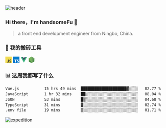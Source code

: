 ![header](https://raw.githubusercontent.com/fzq1998/fzq1998/master/header.png)

### Hi there，I'm handsomeFu 👋

> a front end development engineer from Ningbo, China.

### 🔧 我的搬砖工具
<code><img height="20" src="https://raw.githubusercontent.com/github/explore/80688e429a7d4ef2fca1e82350fe8e3517d3494d/topics/javascript/javascript.png" alt="javascript"></code>
<code><img height="20" src="https://raw.githubusercontent.com/github/explore/80688e429a7d4ef2fca1e82350fe8e3517d3494d/topics/typescript/typescript.png" alt="typescript"></code>
<code><img height="20" src="https://raw.githubusercontent.com/github/explore/80688e429a7d4ef2fca1e82350fe8e3517d3494d/topics/vue/vue.png" alt="vue"></code>
<code><img height="20" src="https://raw.githubusercontent.com/github/explore/80688e429a7d4ef2fca1e82350fe8e3517d3494d/topics/nodejs/nodejs.png" alt="nodejs"></code>



### 📊 这周我都写了什么
<!--START_SECTION:waka-->

```txt
Vue.js           15 hrs 49 mins  ████████████████████▓░░░░   82.77 %
JavaScript       1 hr 32 mins    ██░░░░░░░░░░░░░░░░░░░░░░░   08.04 %
JSON             53 mins         █▒░░░░░░░░░░░░░░░░░░░░░░░   04.68 %
TypeScript       31 mins         ▓░░░░░░░░░░░░░░░░░░░░░░░░   02.74 %
.env file        19 mins         ▒░░░░░░░░░░░░░░░░░░░░░░░░   01.71 %
```

<!--END_SECTION:waka-->


![expedition](https://raw.githubusercontent.com/fzq1998/fzq1998/master/expedition.gif)

